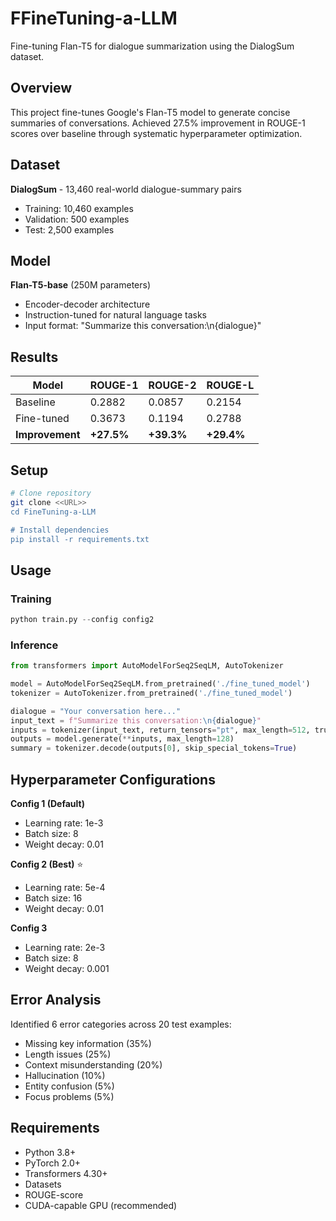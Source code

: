 # FFineTuning-a-LLM

Fine-tuning Flan-T5 for dialogue summarization using the DialogSum dataset.

## Overview

This project fine-tunes Google's Flan-T5 model to generate concise summaries of conversations. Achieved 27.5% improvement in ROUGE-1 scores over baseline through systematic hyperparameter optimization.

## Dataset

**DialogSum** - 13,460 real-world dialogue-summary pairs
- Training: 10,460 examples
- Validation: 500 examples  
- Test: 2,500 examples

## Model

**Flan-T5-base** (250M parameters)
- Encoder-decoder architecture
- Instruction-tuned for natural language tasks
- Input format: "Summarize this conversation:\n{dialogue}"

## Results

| Model | ROUGE-1 | ROUGE-2 | ROUGE-L |
|-------|---------|---------|---------|
| Baseline | 0.2882 | 0.0857 | 0.2154 |
| Fine-tuned | 0.3673 | 0.1194 | 0.2788 |
| **Improvement** | **+27.5%** | **+39.3%** | **+29.4%** |

## Setup

```bash
# Clone repository
git clone <<URL>>
cd FineTuning-a-LLM

# Install dependencies
pip install -r requirements.txt
```

## Usage

### Training
```python
python train.py --config config2
```

### Inference
```python
from transformers import AutoModelForSeq2SeqLM, AutoTokenizer

model = AutoModelForSeq2SeqLM.from_pretrained('./fine_tuned_model')
tokenizer = AutoTokenizer.from_pretrained('./fine_tuned_model')

dialogue = "Your conversation here..."
input_text = f"Summarize this conversation:\n{dialogue}"
inputs = tokenizer(input_text, return_tensors="pt", max_length=512, truncation=True)
outputs = model.generate(**inputs, max_length=128)
summary = tokenizer.decode(outputs[0], skip_special_tokens=True)
```

## Hyperparameter Configurations

**Config 1 (Default)**
- Learning rate: 1e-3
- Batch size: 8
- Weight decay: 0.01

**Config 2 (Best)** ⭐
- Learning rate: 5e-4
- Batch size: 16
- Weight decay: 0.01

**Config 3**
- Learning rate: 2e-3
- Batch size: 8
- Weight decay: 0.001

## Error Analysis

Identified 6 error categories across 20 test examples:
- Missing key information (35%)
- Length issues (25%)
- Context misunderstanding (20%)
- Hallucination (10%)
- Entity confusion (5%)
- Focus problems (5%)

## Requirements

- Python 3.8+
- PyTorch 2.0+
- Transformers 4.30+
- Datasets
- ROUGE-score
- CUDA-capable GPU (recommended)
